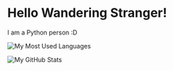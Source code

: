 # Hello Wandering Stranger!

I am a Python person :D

![My Most Used Languages](https://github-readme-stats.vercel.app/api/top-langs/?username=inf3xt&theme=tokyonight&layout=compact)

![My GitHub Stats](https://github-readme-stats.vercel.app/api?username=inf3xt&count_private=false&show_icons=true&theme=tokyonight)
